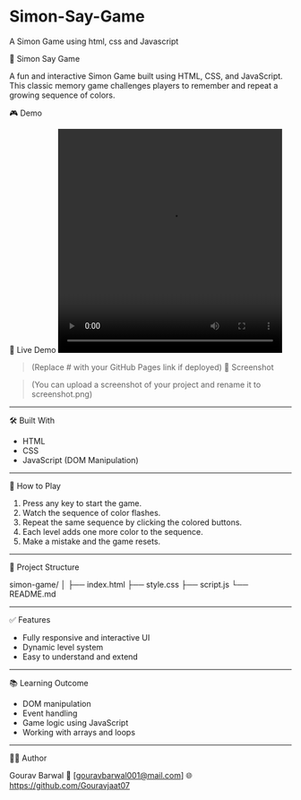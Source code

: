 # Simon-Say-Game
A Simon Game using html, css and  Javascript

🧠 Simon Say Game 

A fun and interactive Simon Game built using HTML, CSS, and JavaScript. This classic memory game challenges players to remember and repeat a growing sequence of colors.

🎮 Demo

🔗 Live Demo
<video controls src = "D:\Simon Game(1).mp4" height = "400px" width = "400px">
> (Replace # with your GitHub Pages link if deployed)
📸 Screenshot

> (You can upload a screenshot of your project and rename it to screenshot.png)

---

🛠 Built With

-  HTML
-  CSS
-  JavaScript (DOM Manipulation)

---

🚀 How to Play

1. Press any key to start the game.
2. Watch the sequence of color flashes.
3. Repeat the same sequence by clicking the colored buttons.
4. Each level adds one more color to the sequence.
5. Make a mistake and the game resets.

---

📂 Project Structure

simon-game/
│
├── index.html
├── style.css
├── script.js
└── README.md

---

✅ Features

-  Fully responsive and interactive UI
-  Dynamic level system
-  Easy to understand and extend

---

📚 Learning Outcome

-  DOM manipulation
-  Event handling
-  Game logic using JavaScript
-  Working with arrays and loops

---

🧑‍💻 Author

Gourav Barwal
📧 [gouravbarwal001@mail.com]
🌐 https://github.com/Gouravjaat07
